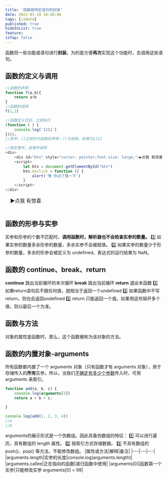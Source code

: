 ```yaml
---
title: '函数是特定语句的封装'
date: 2022-01-19 18:48:08
tags: [jsNote]
published: true
hideInList: true
feature: 
isTop: false
---
```

函数将一些功能或语句进行**封装**，为的是方便**再次**实现这个功能时，去调用这些语句。
## 函数的定义与调用
```js
//函数的声明
function f(a,b){
    return a+b
}
//函数的调用
f(1,2)

//函数定义完后，立即执行
(function ( ) {
    console.log('1111')
})();
//其中，()之前的为函数的声明；()为调用，结果为1111

//绑定事件。由事件调用
<div>
    <div id="btn" style="cursor: pointer;font-size: large;">▶️点我 有惊喜</div>
    <script>
        let btn = document.getElementById("btn")
        btn.onclick = function () {
            alert('嘿 你点了我一下')
        }
    </script>
</div>
```
<div>
<div id="btn" style="cursor: pointer;font-size: medium;padding-left: 16px;"> ▶️点我 有惊喜</div>
<script>
    let btn = document.getElementById("btn")
    btn.onclick = function () {
        alert('嘿 你点了我一下')
    }
</script>
</div>
<br>

## 函数的形参与实参 
实参和形参的个数不匹配时，**调用函数时，解析器也不会检查实参的数量。** 
    1️⃣ 如果实参的数量多余形参的数量，多余实参不会被赋值。
    2️⃣ 如果实参的数量少于形参的数量，多余的形参会被定义为 undefined。表达式的运行结果为 NaN。

## 函数的 continue、break、return
**continue**  跳出当前循环的本次循环
**break** 跳出当前循环
**return** 退出本函数
1️⃣ 如果return语句后不跟任何值，就相当于返回一个undefined
2️⃣ 如果函数中不写return，则也会返回undefined
3️⃣ return 只能返回一个值。如果用逗号隔开多个值，则以最后一个为准。

## 函数与方法
对象的属性是函数时，那么，这个函数被称为该对象的方法。

## 函数的内置对象-arguments
所有函数都内置了一个 arguments 对象（只有函数才有 arguments 对象），用于存储传入的**所有**实参。所以，当我们[不确定有多少个参数](#函数的形参与实参)传入时，可用 arguments 来索引。
```js
function add(a, b, c) {
    console.log(arguments[3])
    return a + b + c;

}

console.log(add(1, 2, 3, 4))
//4
//6
```
arguments的展示形式是一个伪数组。因此具备伪数组的特征：
1️⃣ 可以进行遍历，具有数组的 length 属性。
2️⃣ 按索引方式存储数据。
3️⃣ 不具有数组的 push()、pop() 等方法，不能修改数组。
|属性或方法|解释|备注|
|---|---|---|
|arguments.length|实参的长度|console.log(arguments.length)|
|arguments.callee|正在指向的函数|递归函数中使用|
|arguments[0]|函数第一个实参|只能修改实参 arguments[0] = 99|
